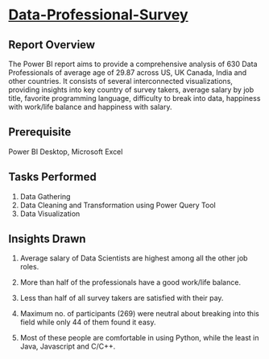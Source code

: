 # [Data-Professional-Survey](https://drive.google.com/file/d/1P_mOliuXa5SmenDWtdwGUxN0N22R-a6p/view?usp=sharing)

## Report Overview
The Power BI report aims to provide a comprehensive analysis of 630 Data Professionals of average age of 29.87 across US, UK Canada, India and other countries. It consists of several interconnected visualizations, providing insights into key country of survey takers, average salary by job title, favorite programming language, difficulty to break into data, happiness with work/life balance and happiness with salary.

## Prerequisite
Power BI Desktop, Microsoft Excel

## Tasks Performed
1. Data Gathering
2. Data Cleaning and Transformation using Power Query Tool
3. Data Visualization

## Insights Drawn
1. Average salary of Data Scientists are highest  among all the other job roles.

2. More than half of the professionals have a good work/life balance.

3. Less than half of all survey takers are satisfied with their pay.

4. Maximum no. of participants (269) were neutral about breaking into this field while only 44 of them found it easy.

5. Most of these people are comfortable in using Python, while the least in Java, Javascript and C/C++.


